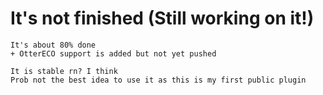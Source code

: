 # It's not finished (Still working on it!)

```
It's about 80% done
+ OtterECO support is added but not yet pushed 

It is stable rn? I think 
Prob not the best idea to use it as this is my first public plugin
```
